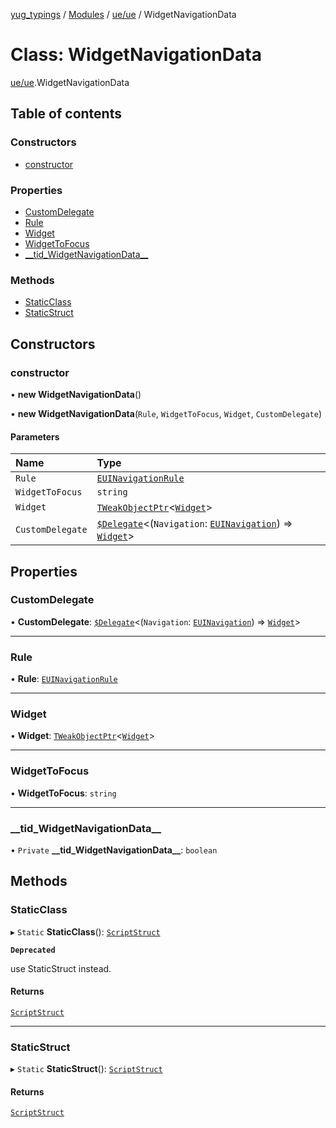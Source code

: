 [yug_typings](../README.md) / [Modules](../modules.md) / [ue/ue](../modules/ue_ue.md) / WidgetNavigationData

# Class: WidgetNavigationData

[ue/ue](../modules/ue_ue.md).WidgetNavigationData

## Table of contents

### Constructors

- [constructor](ue_ue.WidgetNavigationData.md#constructor)

### Properties

- [CustomDelegate](ue_ue.WidgetNavigationData.md#customdelegate)
- [Rule](ue_ue.WidgetNavigationData.md#rule)
- [Widget](ue_ue.WidgetNavigationData.md#widget)
- [WidgetToFocus](ue_ue.WidgetNavigationData.md#widgettofocus)
- [\_\_tid\_WidgetNavigationData\_\_](ue_ue.WidgetNavigationData.md#__tid_widgetnavigationdata__)

### Methods

- [StaticClass](ue_ue.WidgetNavigationData.md#staticclass)
- [StaticStruct](ue_ue.WidgetNavigationData.md#staticstruct)

## Constructors

### constructor

• **new WidgetNavigationData**()

• **new WidgetNavigationData**(`Rule`, `WidgetToFocus`, `Widget`, `CustomDelegate`)

#### Parameters

| Name | Type |
| :------ | :------ |
| `Rule` | [`EUINavigationRule`](../enums/ue_ue.EUINavigationRule.md) |
| `WidgetToFocus` | `string` |
| `Widget` | [`TWeakObjectPtr`](../modules/ue_puerts.md#tweakobjectptr)<[`Widget`](ue_ue.Widget.md)\> |
| `CustomDelegate` | [`$Delegate`](../interfaces/ue_puerts._Delegate.md)<(`Navigation`: [`EUINavigation`](../enums/ue_ue.EUINavigation.md)) => [`Widget`](ue_ue.Widget.md)\> |

## Properties

### CustomDelegate

• **CustomDelegate**: [`$Delegate`](../interfaces/ue_puerts._Delegate.md)<(`Navigation`: [`EUINavigation`](../enums/ue_ue.EUINavigation.md)) => [`Widget`](ue_ue.Widget.md)\>

___

### Rule

• **Rule**: [`EUINavigationRule`](../enums/ue_ue.EUINavigationRule.md)

___

### Widget

• **Widget**: [`TWeakObjectPtr`](../modules/ue_puerts.md#tweakobjectptr)<[`Widget`](ue_ue.Widget.md)\>

___

### WidgetToFocus

• **WidgetToFocus**: `string`

___

### \_\_tid\_WidgetNavigationData\_\_

• `Private` **\_\_tid\_WidgetNavigationData\_\_**: `boolean`

## Methods

### StaticClass

▸ `Static` **StaticClass**(): [`ScriptStruct`](ue_ue.ScriptStruct.md)

**`Deprecated`**

use StaticStruct instead.

#### Returns

[`ScriptStruct`](ue_ue.ScriptStruct.md)

___

### StaticStruct

▸ `Static` **StaticStruct**(): [`ScriptStruct`](ue_ue.ScriptStruct.md)

#### Returns

[`ScriptStruct`](ue_ue.ScriptStruct.md)
